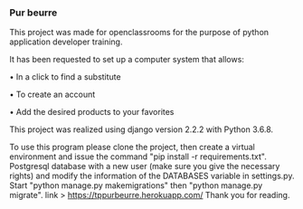 ### Pur beurre
This project was made for openclassrooms for the purpose of python application developer training.

It has been requested to set up a computer system that allows:

• In a click to find a substitute

• To create an account

• Add the desired products to your favorites

This project was realized using django version 2.2.2 with Python 3.6.8.

To use this program please clone the project, then create a virtual environment and issue the command
"pip install -r requirements.txt".
Postgresql database with a new user (make sure you give the necessary rights) and modify the information of
the DATABASES variable in settings.py.
Start "python manage.py makemigrations" then "python manage.py migrate".
link > https://tppurbeurre.herokuapp.com/
Thank you for reading.